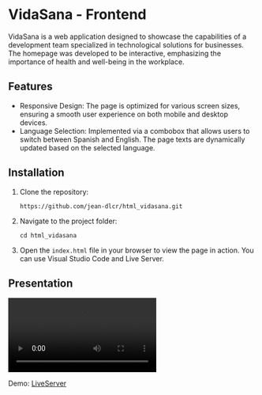 # VidaSana - Frontend

VidaSana is a web application designed to showcase the capabilities of a development team specialized in technological solutions for businesses. The homepage was developed to be interactive, emphasizing the importance of health and well-being in the workplace.

## Features

* Responsive Design: The page is optimized for various screen sizes, ensuring a smooth user experience on both mobile and desktop devices.
* Language Selection: Implemented via a combobox that allows users to switch between Spanish and English. The page texts are dynamically updated based on the selected language.

## Installation

1.  Clone the repository:
    ```
    https://github.com/jean-dlcr/html_vidasana.git
    ```
2.  Navigate to the project folder:
    ```
    cd html_vidasana
    ```    
3.  Open the `index.html` file in your browser to view the page in action. You can use Visual Studio Code and Live Server.

## Presentation

<video src="https://github.com/user-attachments/assets/1ee3903d-1a80-4d3f-a2c5-ec78cc6620b4" controls type="video/mp4"></video>

Demo: [LiveServer](https://jean-dlcr.github.io/html_vidasana/index.html)





